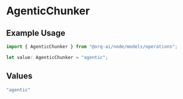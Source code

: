 # AgenticChunker

## Example Usage

```typescript
import { AgenticChunker } from "@orq-ai/node/models/operations";

let value: AgenticChunker = "agentic";
```

## Values

```typescript
"agentic"
```